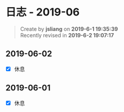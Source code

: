 日志 - 2019-06
===

> Create by **jsliang** on **2019-6-1 19:35:39**  
> Recently revised in **2019-6-2 19:07:17**

## 2019-06-02

* [x] 休息

## 2019-06-01

* [x] 休息